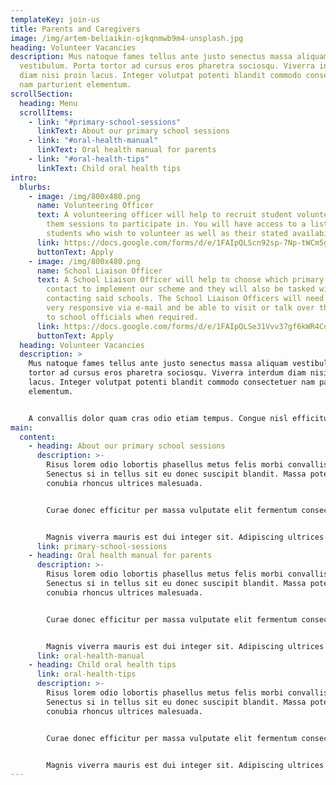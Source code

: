 ```yaml
---
templateKey: join-us
title: Parents and Caregivers
image: /img/artem-beliaikin-ojkqnmwb9m4-unsplash.jpg
heading: Volunteer Vacancies
description: Mus natoque fames tellus ante justo senectus massa aliquam
  vestibulum. Porta tortor ad cursus eros pharetra sociosqu. Viverra interdum
  diam nisi proin lacus. Integer volutpat potenti blandit commodo consectetuer
  nam parturient elementum.
scrollSection:
  heading: Menu
  scrollItems:
    - link: "#primary-school-sessions"
      linkText: About our primary school sessions
    - link: "#oral-health-manual"
      linkText: Oral health manual for parents
    - link: "#oral-health-tips"
      linkText: Child oral health tips
intro:
  blurbs:
    - image: /img/800x480.png
      name: Volunteering Officer
      text: A volunteering officer will help to recruit student volunteers and assign
        them sessions to participate in. You will have access to a list of
        students who wish to volunteer as well as their stated availability.
      link: https://docs.google.com/forms/d/e/1FAIpQLScn92sp-7Np-tWCm5g9loXMM9QPqTz_XUHQ0skJaSTbaCCtkg/viewform
      buttonText: Apply
    - image: /img/800x480.png
      name: School Liaison Officer
      text: A School Liaison Officer will help to choose which primary schools we will
        contact to implement our scheme and they will also be tasked with
        contacting said schools. The School Liaison Officers will need to be
        very responsive via e-mail and be able to visit or talk over the phone
        to school officials when required.
      link: https://docs.google.com/forms/d/e/1FAIpQLSe31Vvv37gf6kWR4CubG3VLEc5MAbHE5-hs92R7Pwc_Ft53yQ/viewform
      buttonText: Apply
  heading: Volunteer Vacancies
  description: >
    Mus natoque fames tellus ante justo senectus massa aliquam vestibulum. Porta
    tortor ad cursus eros pharetra sociosqu. Viverra interdum diam nisi proin
    lacus. Integer volutpat potenti blandit commodo consectetuer nam parturient
    elementum.


    A convallis dolor quam cras odio etiam tempus. Congue nisl efficitur euismod maximus per et himenaeos. Odio habitasse vulputate consequat parturient sagittis inceptos. Consequat proin arcu facilisis fames nisi vitae. Maecenas rhoncus ante mus est himenaeos purus duis velit.
main:
  content:
    - heading: About our primary school sessions
      description: >-
        Risus lorem odio lobortis phasellus metus felis morbi convallis diam.
        Senectus si in tellus sit eu donec suscipit blandit. Massa potenti nec
        conubia rhoncus ultrices malesuada.


        Curae donec efficitur per massa vulputate elit fermentum consectetuer. Pharetra tellus purus primis nisi pede parturient. Tempus fermentum condimentum mollis ullamcorper per blandit sit.


        Magnis viverra mauris est dui integer sit. Adipiscing ultrices ullamcorper scelerisque massa lobortis velit luctus purus bibendum.
      link: primary-school-sessions
    - heading: Oral health manual for parents
      description: >-
        Risus lorem odio lobortis phasellus metus felis morbi convallis diam.
        Senectus si in tellus sit eu donec suscipit blandit. Massa potenti nec
        conubia rhoncus ultrices malesuada.


        Curae donec efficitur per massa vulputate elit fermentum consectetuer. Pharetra tellus purus primis nisi pede parturient. Tempus fermentum condimentum mollis ullamcorper per blandit sit.


        Magnis viverra mauris est dui integer sit. Adipiscing ultrices ullamcorper scelerisque massa lobortis velit luctus purus bibendum.
      link: oral-health-manual
    - heading: Child oral health tips
      link: oral-health-tips
      description: >-
        Risus lorem odio lobortis phasellus metus felis morbi convallis diam.
        Senectus si in tellus sit eu donec suscipit blandit. Massa potenti nec
        conubia rhoncus ultrices malesuada.


        Curae donec efficitur per massa vulputate elit fermentum consectetuer. Pharetra tellus purus primis nisi pede parturient. Tempus fermentum condimentum mollis ullamcorper per blandit sit.


        Magnis viverra mauris est dui integer sit. Adipiscing ultrices ullamcorper scelerisque massa lobortis velit luctus purus bibendum.
---
```

